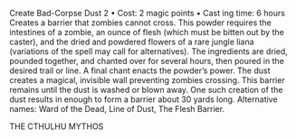 Create Bad-Corpse Dust 2
• Cost:  2 magic points
•
 Cast
ing time: 6 hours
Creates a barrier that zombies cannot cross. This powder 
requires the intestines of a zombie, an ounce of flesh 
(which must be bitten out by the caster), and the dried and 
powdered flowers of a rare jungle liana (variations of the spell may call for alternatives). The ingredients are dried, 
pounded together, and chanted over for several hours, then 
poured in the desired trail or line. A final chant enacts the 
powder’s power. 
The dust creates a magical, invisible wall preventing 
zombies crossing. This barrier remains until the dust is 
washed or blown away. One such creation of the dust 
results in enough to form a barrier about 30 yards long.
Alternative names: Ward of the Dead, Line of Dust, The 
Flesh Barrier.
 

THE CTHULHU MYTHOS
